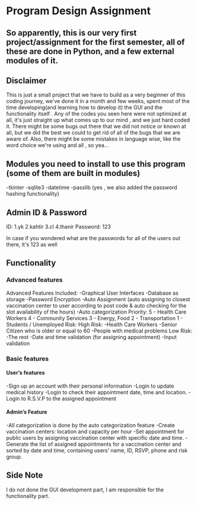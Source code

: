 # Program Design Assignment

So apparently, this is our very first project/assignment for the first semester, all of these are done in Python, and a few external modules of it. 
---
## Disclaimer
This is just a small project that we have to build as a very beginner of this coding journey, we've done it in a month and few weeks, spent most of the time developing(and learning how to develop it) the GUI and the functionality itself . Any of the codes you seen here were not optimized at all, it's just straight up what comes up to our mind , and we just hard coded it. There might be some bugs out there that we did not notice or known at all, but we did the best we could to get rid of all of the bugs that we are aware of. Also, there might be some mistakes in language wise, like the word choice we're using and all , so yea...

## Modules you need to install to use this program (some of them are built in modules)
-tkinter
-sqlite3
-datetime
-passlib (yes , we also added the password hashing functionality)

## Admin ID & Password
ID:
1.yk
2.kahtir
3.cl
4.thanir
Password: 123

In case if you wondered what are the passwords for all of the users out there, it's 123 as well

## Functionality

### Advanced features
Advanced Features Included:
-Graphical User Interfaces
-Database as storage
-Password Encryption
-Auto Assignment (auto assigning to closest vaccination center to 
user according to post code & auto checking for the slot availability 
of the hours)
-Auto categorization
Priority:
5 - Health Care Workers
4 - Community Services
3 - Energy, Food
2 - Transportation
1 - Students / Unemployed
Risk:
High Risk:
-Health Care Workers
-Senior Citizen who is older or equal to 60
-People with medical problems
Low Risk:
-The rest
-Date and time validation (for assigning appointment)
-Input validation

### Basic features

#### User’s features
-Sign up an account with their personal information 
-Login to update medical history
-Login to check their appointment date, time and location. 
-Login to R.S.V.P to the assigned appointment

#### Admin’s Feature
-All categorization is done by the auto categorization feature
-Create vaccination centers: location and capacity per hour 
-Set appointment for public users by assigning vaccination center 
with specific date and time. 
-Generate the list of assigned appointments for a vaccination center 
and sorted by date and time, containing users’ name, ID, RSVP, 
phone and risk group.

## Side Note
I do not done the GUI development part, I am responsible for the functionality part.
